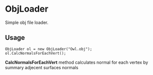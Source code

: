 # ObjLoader

Simple obj file loader.

## Usage
```
ObjLoader ol = new ObjLoader("Owl.obj");
ol.CalcNormalsForEachVert();
```

**CalcNormalsForEachVert** method calculates normal for each vertex by summary adjecent surfaces normals
